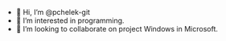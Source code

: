- 👋 Hi, I’m @pchelek-git
- 👀 I’m interested in programming.
- 💞️ I’m looking to collaborate on project Windows in Microsoft.

<!---
pchelek-git/pchelek-git is a ✨ special ✨ repository because its `README.md` (this file) appears on your GitHub profile.
You can click the Preview link to take a look at your changes.
--->
